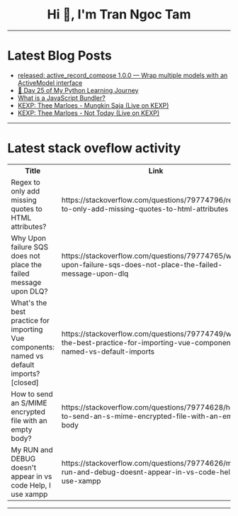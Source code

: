 <h1 align="center">Hi 👋, I'm Tran Ngoc Tam</h1>

---

# Latest Blog Posts 
<!-- BLOG-POST-LIST:START -->
- [released: active_record_compose 1.0.0 — Wrap multiple models with an ActiveModel interface](https://dev.to/hamajyotan/released-activerecordcompose-100-wrap-multiple-models-with-an-activemodel-interface-347a)
- [🚀 Day 25 of My Python Learning Journey](https://dev.to/_adii3107/day-25-of-my-python-learning-journey-2j8b)
- [What is a JavaScript Bundler?](https://dev.to/izmroen/what-is-a-javascript-bundler-16h2)
- [KEXP: Thee Marloes - Mungkin Saja &lpar;Live on KEXP&rpar;](https://dev.to/music_youtube/kexp-thee-marloes-mungkin-saja-live-on-kexp-b3d)
- [KEXP: Thee Marloes - Not Today &lpar;Live on KEXP&rpar;](https://dev.to/music_youtube/kexp-thee-marloes-not-today-live-on-kexp-26fb)
<!-- BLOG-POST-LIST:END -->

---

# Latest stack oveflow activity
<table>
  <tr><th>Title</th><th>Link</th></tr>
  <!-- STACKOVERFLOW:START --><tr><td>Regex to only add missing quotes to HTML attributes?</td><td>https://stackoverflow.com/questions/79774796/regex-to-only-add-missing-quotes-to-html-attributes</td></tr><tr><td>Why Upon failure SQS does not place the failed message upon DLQ?</td><td>https://stackoverflow.com/questions/79774765/why-upon-failure-sqs-does-not-place-the-failed-message-upon-dlq</td></tr><tr><td>What&#39;s the best practice for importing Vue components: named vs default imports? [closed]</td><td>https://stackoverflow.com/questions/79774749/whats-the-best-practice-for-importing-vue-components-named-vs-default-imports</td></tr><tr><td>How to send an S/MIME encrypted file with an empty body?</td><td>https://stackoverflow.com/questions/79774628/how-to-send-an-s-mime-encrypted-file-with-an-empty-body</td></tr><tr><td>My RUN and DEBUG doesn&#39;t appear in vs code Help, I use xampp</td><td>https://stackoverflow.com/questions/79774626/my-run-and-debug-doesnt-appear-in-vs-code-help-i-use-xampp</td></tr><!-- STACKOVERFLOW:END -->
</table>

---



